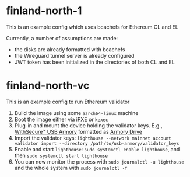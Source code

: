 # finland-north-1

This is an example config which uses bcachefs for Ethereum CL and EL

Currently, a number of assumptions are made:
- the disks are already formatted with bcachefs
- the Wireguard tunnel server is already configured
- JWT token has been initialized in the directories of both CL and EL

# finland-north-vc

This is an example config to run Ethereum validator

1. Build the image using some `aarch64-linux` machine
2. Boot the image either via iPXE or `kexec`
3. Plug-in and mount the device holding the validator keys. E.g., [WithSecure™ USB Armory](https://www.withsecure.com/en/solutions/innovative-security-hardware/usb-armory) formatted as [Armory Drive](https://github.com/usbarmory/armory-drive/wiki)
4. Import the validator keys: `lighthouse --network mainnet account validator import --directory /path/to/usb-armory/validator_keys`
5. Enable and start `lighthouse`: `sudo systemctl enable lighthouse`, and then `sudo systemctl start lighthouse`
6. You can now monitor the process with `sudo journalctl -u lighthouse` and the whole system with `sudo journalctl -f`

